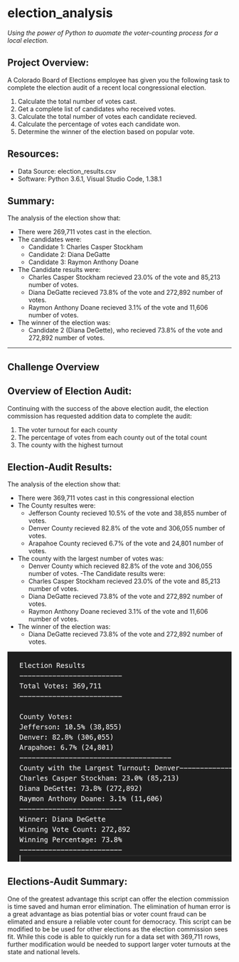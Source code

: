 # election_analysis
*Using the power of Python to auomate the voter-counting process for a local election.*

## Project Overview:
A Colorado Board of Elections employee has given you the following task to complete the election audit of a recent local congressional election.

1. Calculate the total number of votes cast. 
2. Get a complete list of candidates who received votes. 
3. Calculate the total number of votes each candidate recieved.
4. Calculate the percentage of votes each candidate won.
5. Determine the winner of the election based on popular vote.

## Resources:
- Data Source: election_results.csv
- Software: Python 3.6.1, Visual Studio Code, 1.38.1

## Summary:
The analysis of the election show that:
- There were 269,711 votes cast in the election.
- The candidates were:
  - Candidate 1: Charles Casper Stockham
  - Candidate 2: Diana DeGatte
  - Candidate 3: Raymon Anthony Doane
- The Candidate results were:
  - Charles Casper Stockham recieved 23.0% of the vote and 85,213 number of votes.
  - Diana DeGatte recieved 73.8% of the vote and 272,892 number of votes.
  - Raymon Anthony Doane recieved 3.1% of the vote and 11,606 number of votes.
- The winner of the election was:
  - Candidate 2 (Diana DeGette), who recieved 73.8% of the vote and 272,892 number of votes.

--------------------------------

## Challenge Overview

## Overview of Election Audit:
Continuing with the success of the above election audit, the election commission has requested addition data to complete the audit:

1. The voter turnout for each county
2. The percentage of votes from each county out of the total count
3. The county with the highest turnout

## Election-Audit Results:
The analysis of the election show that:
- There were 369,711 votes cast in this congressional election
- The County resultes were:
  - Jefferson County recieved 10.5% of the vote and 38,855 number of votes.
  - Denver County recieved 82.8% of the vote and 306,055 number of votes.
  - Arapahoe County recieved 6.7% of the vote and 24,801 number of votes.
- The county with the largest number of votes was:
  - Denver County which recieved 82.8% of the vote and 306,055 number of votes.
-The Candidate results were:
  - Charles Casper Stockham recieved 23.0% of the vote and 85,213 number of votes.
  - Diana DeGatte recieved 73.8% of the vote and 272,892 number of votes.
  - Raymon Anthony Doane recieved 3.1% of the vote and 11,606 number of votes.
- The winner of the election was:
  - Diana DeGatte recieved 73.8% of the vote and 272,892 number of votes.

![Election_Audit_Results](Election_Audit_Results.png)

## Elections-Audit Summary:
One of the greatest advantage this script can offer the election commission is time saved and human error elimination. The elimination of human error is a great advantage as bias potential bias or voter count fraud can be elimated and ensure a reliable voter count for democracy. This script can be modified to be be used for other elections as the election commission sees fit. While this code is able to quickly run for a data set with 369,711 rows, further modification would be needed to support larger voter turnouts at the state and national levels.

